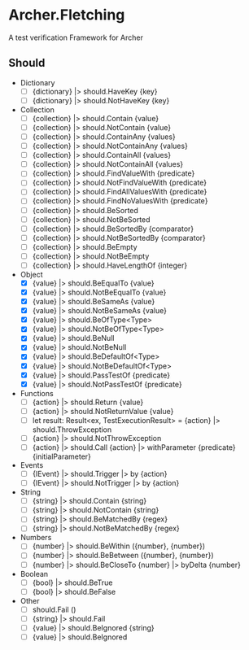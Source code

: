 # Archer.Fletching
A test verification Framework for Archer

## Should

- Dictionary
  - [ ] {dictionary} |> should.HaveKey {key}
  - [ ] {dictionary} |> should.NotHaveKey {key}
- Collection
  - [ ] {collection} |> should.Contain {value}
  - [ ] {collection} |> should.NotContain {value}
  - [ ] {collection} |> should.ContainAny {values}
  - [ ] {collection} |> should.NotContainAny {values}
  - [ ] {collection} |> should.ContainAll {values}
  - [ ] {collection} |> should.NotContainAll {values}
  - [ ] {collection} |> should.FindValueWith {predicate}
  - [ ] {collection} |> should.NotFindValueWith {predicate}
  - [ ] {collection} |> should.FindAllValuesWith {predicate}
  - [ ] {collection} |> should.FindNoValuesWith {predicate}
  - [ ] {collection} |> should.BeSorted
  - [ ] {collection} |> should.NotBeSorted
  - [ ] {collection} |> should.BeSortedBy {comparator}
  - [ ] {collection} |> should.NotBeSortedBy {comparator}
  - [ ] {collection} |> should.BeEmpty
  - [ ] {collection} |> should.NotBeEmpty
  - [ ] {collection} |> should.HaveLengthOf {integer}
- Object
  - [x] {value} |> should.BeEqualTo {value}
  - [x] {value} |> should.NotBeEqualTo {value}
  - [x] {value} |> should.BeSameAs {value}
  - [x] {value} |> should.NotBeSameAs {value}
  - [x] {value} |> should.BeOfType\<Type\>
  - [x] {value} |> should.NotBeOfType\<Type\>
  - [x] {value} |> should.BeNull
  - [x] {value} |> should.NotBeNull
  - [x] {value} |> should.BeDefaultOf\<Type\>
  - [x] {value} |> should.NotBeDefaultOf\<Type\>
  - [x] {value} |> should.PassTestOf {predicate}
  - [x] {value} |> should.NotPassTestOf {predicate}
- Functions
  - [ ] {action} |> should.Return {value}
  - [ ] {action} |> should.NotReturnValue {value}
  - [ ] let result: Result<ex, TestExecutionResult> = {action} |> should.ThrowException
  - [ ] {action} |> should.NotThrowException
  - [ ] {action} |> should.Call {action} |> withParameter {predicate} {initialParameter}
- Events
  - [ ] {IEvent} |> should.Trigger |> by {action}
  - [ ] {IEvent} |> should.NotTrigger |> by {action}
- String
  - [ ] {string} |> should.Contain {string}
  - [ ] {string} |> should.NotContain {string}
  - [ ] {string} |> should.BeMatchedBy {regex}
  - [ ] {string} |> should.NotBeMatchedBy {regex}
- Numbers
  - [ ] {number} |> should.BeWithin ({number}, {number})
  - [ ] {number} |> should.BeBetween ({number}, {number})
  - [ ] {number} |> should.BeCloseTo {number} |> byDelta {number}
- Boolean
  - [ ] {bool} |> should.BeTrue
  - [ ] {bool} |> should.BeFalse
- Other
  - [ ] should.Fail ()
  - [ ] {string} |> should.Fail
  - [ ] {value} |> should.BeIgnored {string}
  - [ ] {value} |> should.BeIgnored